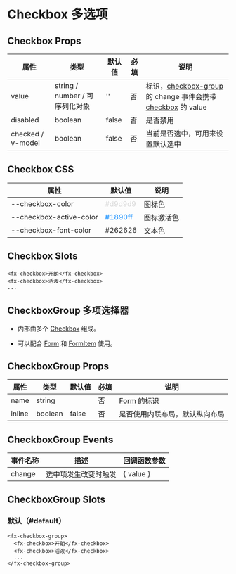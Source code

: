 # Checkbox 多选项

## Checkbox Props

| 属性              | 类型                           | 默认值 | 必填 | 说明                                                                                               |
| ----------------- | ------------------------------ | ------ | ---- | -------------------------------------------------------------------------------------------------- |
| value             | string / number / 可序列化对象 | ''     | 否   | 标识，[checkbox-group](./CheckboxGroup.md) 的 change 事件会携带 [checkbox](./Checkbox.md) 的 value |
| disabled          | boolean                        | false  | 否   | 是否禁用                                                                                           |
| checked / v-model | boolean                        | false  | 否   | 当前是否选中，可用来设置默认选中                                                                   |

## Checkbox CSS

| 属性                    | 默认值                             | 说明       |
| ----------------------- | ---------------------------------- | ---------- |
| --checkbox-color        | <font color=#d9d9d9>#d9d9d9</font> | 图标色     |
| --checkbox-active-color | <font color=#1890ff>#1890ff</font> | 图标激活色 |
| --checkbox-font-color   | <font color=#262626>#262626</font> | 文本色     |

## Checkbox Slots

```
<fx-checkbox>开朗</fx-checkbox>
<fx-checkbox>活泼</fx-checkbox>
...
```

## CheckboxGroup 多项选择器

- 内部由多个 [Checkbox](./Checkbox.md#Checkbox-多选项) 组成。

- 可以配合 [Form](./Form.md) 和 [FormItem](./Form.md#formitem-表单项)  使用。

## CheckboxGroup Props

| 属性   | 类型    | 默认值 | 必填 | 说明                           |
| ------ | ------- | ------ | ---- | ------------------------------ |
| name   | string  |        | 否   | [Form](./Form.md) 的标识       |
| inline | boolean | false  | 否   | 是否使用内联布局，默认纵向布局 |

## CheckboxGroup Events

| 事件名称 | 描述                 | 回调函数参数 |
| -------- | -------------------- | ------------ |
| change   | 选中项发生改变时触发 | { value }    |

## CheckboxGroup Slots

### 默认（#default）

```
<fx-checkbox-group>
  <fx-checkbox>开朗</fx-checkbox>
  <fx-checkbox>活泼</fx-checkbox>
  ...
</fx-checkbox-group>
```

